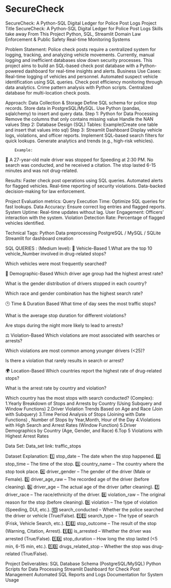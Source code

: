 # SecureCheck
SecureCheck: A Python-SQL Digital Ledger for Police Post Logs
Project Title
SecureCheck: A Python-SQL Digital Ledger for Police Post Logs
Skills take away From This Project
Python, SQL, Streamlit
Domain
Law Enforcement & Public Safety
Real-time Monitoring Systems




Problem Statement:
Police check posts require a centralized system for logging, tracking, and analyzing vehicle movements. Currently, manual logging and inefficient databases slow down security processes. This project aims to build an SQL-based check post database with a Python-powered dashboard for real-time insights and alerts.
Business Use Cases:
Real-time logging of vehicles and personnel.
Automated suspect vehicle identification using SQL queries.
Check post efficiency monitoring through data analytics.
Crime pattern analysis with Python scripts.
Centralized database for multi-location check posts.




Approach:
Data Collection & Storage
Define SQL schema for police stop records.
Store data in PostgreSQL/MySQL.
Use Python (pandas, sqlalchemy) to insert and query data.
Step 1: Python for Data Processing
Remove the columns that only contains missing value
Handle the NAN values 
Step 2: Database Design (SQL)
Tables: Example(Create one table and  insert that values into sql)
Step 3: Streamlit Dashboard
Display vehicle logs, violations, and officer reports.
Implement SQL-based search filters for quick lookups.
Generate analytics and trends (e.g., high-risk vehicles).



        Example:
🚗 A 27-year-old male driver was stopped  for Speeding at 2:30 PM. No search was conducted, and he received a citation. The stop lasted 6-15 minutes and was not drug-related.


Results: 
Faster check post operations using SQL queries.
Automated alerts for flagged vehicles.
Real-time reporting of security violations.
Data-backed decision-making for law enforcement.



Project Evaluation metrics:
Query Execution Time: Optimize SQL queries for fast lookups.
Data Accuracy: Ensure correct log entries and flagged reports.
System Uptime: Real-time updates without lag.
User Engagement: Officers’ interaction with the system.
Violation Detection Rate: Percentage of flagged vehicles identified.

Technical Tags:
Python
Data preprocessing
PostgreSQL / MySQL / SQLite
Streamlit for dashboard creation 



SQL QUERIES :
(Medium level):
🚗 Vehicle-Based
     1.What are the top 10 vehicle_Number involved in drug-related stops?


Which vehicles were most frequently searched?


🧍 Demographic-Based
Which driver age group had the highest arrest rate?


What is the gender distribution of drivers stopped in each country?


Which race and gender combination has the highest search rate?


🕒 Time & Duration Based
What time of day sees the most traffic stops?


What is the average stop duration for different violations?


Are stops during the night more likely to lead to arrests?


⚖️ Violation-Based
Which violations are most associated with searches or arrests?


Which violations are most common among younger drivers (<25)?


Is there a violation that rarely results in search or arrest?


🌍 Location-Based
Which countries report the highest rate of drug-related stops?


What is the arrest rate by country and violation?


Which country has the most stops with search conducted?
(Complex): 
1.Yearly Breakdown of Stops and Arrests by Country (Using Subquery and Window Functions)
2.Driver Violation Trends Based on Age and Race (Join with Subquery)
3.Time Period Analysis of Stops (Joining with Date Functions) , Number of Stops by Year,Month, Hour of the Day
4.Violations with High Search and Arrest Rates (Window Function)
5.Driver Demographics by Country (Age, Gender, and Race)
6.Top 5 Violations with Highest Arrest Rates


Data Set:
Data_set link: 
traffic_stops

Dataset Explanation:
1️⃣ stop_date – The date when the stop happened.
2️⃣ stop_time – The time of the stop.
3️⃣ country_name – The country where the stop took place.
4️⃣ driver_gender – The gender of the driver (Male or Female).
5️⃣ driver_age_raw – The recorded age of the driver (before cleaning).
6️⃣ driver_age – The actual age of the driver (after cleaning).
7️⃣ driver_race – The race/ethnicity of the driver.
8️⃣ violation_raw – The original reason for the stop (before cleaning).
9️⃣ violation – The type of violation (Speeding, DUI, etc.).
🔟 search_conducted – Whether the police searched the driver or vehicle (True/False).
1️⃣1️⃣ search_type – The type of search (Frisk, Vehicle Search, etc.).
1️⃣2️⃣ stop_outcome – The result of the stop (Warning, Citation, Arrest).
1️⃣3️⃣ is_arrested – Whether the driver was arrested (True/False).
1️⃣4️⃣ stop_duration – How long the stop lasted (<5 min, 6-15 min, etc.).
1️⃣5️⃣ drugs_related_stop – Whether the stop was drug-related (True/False).

Project Deliverables:
SQL Database Schema (PostgreSQL/MySQL)
Python Scripts for Data Processing
Streamlit Dashboard for Check Post Management
Automated SQL Reports and Logs
Documentation for System Usage
